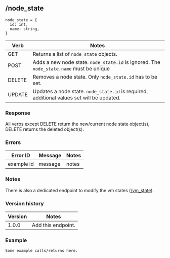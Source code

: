 ## /node_state

```
node_state = {
  id: int,
  name: string,
}
```

| Verb | Notes |
|------|-------|
| GET  | Returns a list of `node_state` objects. |
| POST | Adds a new node state. `node_state.id` is ignored. The `node_state.name` must be unique |
| DELETE | Removes a node state. Only `node_state.id` has to be set. |
| UPDATE | Updates a node state. `node_state.id` is required, additional values set will be updated. |

### Response

All verbs except DELETE return the new/current node state object(s), DELETE returns the deleted object(s).

### Errors

| Error ID | Message | Notes |
|----------|---------|-------|
| example id | message  | notes |

### Notes

There is also a dedicated endpoint to modify the vm states ([/vm_state](vm_state.md)).

### Version history

| Version | Notes |
|---------|-------|
| 1.0.0 | Add this endpoint. |

### Example

```
Some example calls/returns here.
```
